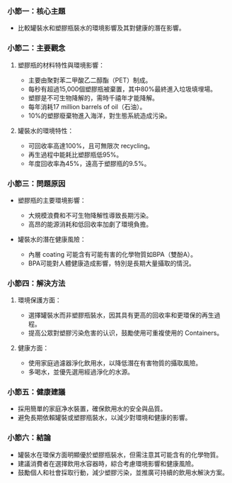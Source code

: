 ### 小節一：核心主題  
- 比較罐裝水和塑膠瓶裝水的環境影響及其對健康的潛在影響。

### 小節二：主要觀念  
1. 塑膠瓶的材料特性與環境影響：
   - 主要由聚對苯二甲酸乙二醇酯（PET）制成。
   - 每秒有超過15,000個塑膠瓶被棄置，其中80%最終進入垃圾填埋場。
   - 塑膠是不可生物降解的，需時千禧年才能降解。
   - 每年消耗17 million barrels of oil（石油）。
   - 10%的塑膠廢棄物進入海洋，對生態系統造成污染。

2. 罐裝水的環境特性：
   - 可回收率高達100%，且可無限次 recycling。
   - 再生過程中能耗比塑膠瓶低95%。
   - 年度回收率為45%，遠高于塑膠瓶的9.5%。

### 小節三：問題原因  
- 塑膠瓶的主要環境影響：
  - 大規模浪費和不可生物降解性導致長期污染。
  - 高昂的能源消耗和低回收率加劇了環境負擔。

- 罐裝水的潛在健康風險：
  - 內層 coating 可能含有可能有害的化學物質如BPA（雙酚A）。
  - BPA可能對人體健康造成影響，特別是長期大量攝取的情況。

### 小節四：解決方法  
1. 環境保護方面：
   - 選擇罐裝水而非塑膠瓶裝水，因其具有更高的回收率和更環保的再生過程。
   - 提高公眾對塑膠污染危害的认识，鼓勵使用可重複使用的 Containers。

2. 健康方面：
   - 使用家庭過濾器淨化飲用水，以降低潛在有害物質的攝取風險。
   - 多喝水，並優先選用經過淨化的水源。

### 小節五：健康建議  
- 採用簡單的家庭净水裝置，確保飲用水的安全與品質。
- 避免長期依賴罐裝或塑膠瓶裝水，以減少對環境和健康的影響。

### 小節六：結論  
- 罐裝水在環保方面明顯優於塑膠瓶裝水，但需注意其可能含有的化學物質。
- 建議消費者在選擇飲用水容器時，綜合考慮環境影響和健康風險。
- 鼓勵個人和社會採取行動，減少塑膠污染，並推廣可持續的飲用水解決方案。